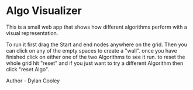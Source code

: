# Algo Visualizer
This is a small web app that shows how different algorithms perform with a visual representation.

To run it first drag the Start and end nodes anywhere on the grid. Then you can click on any of the empty spaces to create a "wall". once you have finished click on either one of the two Algorithms to see it run. to reset the whole grid hit "reset" and if you just want to try a different Algorithm then click 
"reset Algo".


Author - Dylan Cooley
